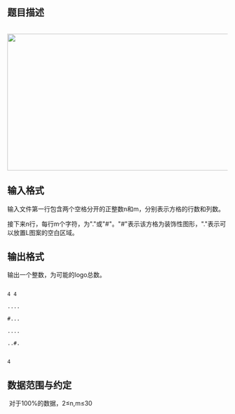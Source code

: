 ## 题目描述

<p> <img src="https://s2.loli.net/2023/08/15/CVHIKSDAz3MZaG1.png" width="908" height="312" alt=""></p>

## 输入格式

<p>输入文件第一行包含两个空格分开的正整数n和m，分别表示方格的行数和列数。</p>
<div>
 接下来n行，每行m个字符，为"."或"#"。"#"表示该方格为装饰性图形，"."表示可以放置L图案的空白区域。
</div>

## 输出格式

<p>输出一个整数，为可能的logo总数。</p>

```input1
4 4
....
#...
....
..#.
```
```output1
4
```
## 数据范围与约定

<p> 对于100%的数据，2≤n,m≤30</p>
<br>
<div></div>

